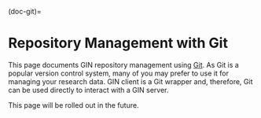 (doc-git)=
# Repository Management with Git
This page documents GIN repository management using [Git](https://git-scm.com/). As Git is a popular version control system, many of you may prefer to use it for managing your research data. GIN client is a Git wrapper and, therefore, Git can be used directly to interact with a GIN server.

This page will be rolled out in the future.